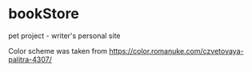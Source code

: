 # bookStore
pet project - writer's personal site

Color scheme was taken from <a>https://color.romanuke.com/czvetovaya-palitra-4307/</a>
